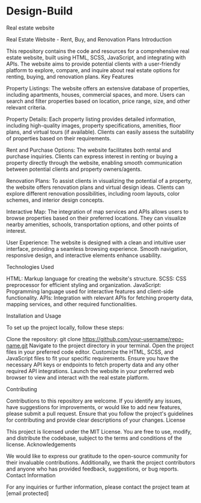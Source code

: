 # Design-Build
Real estate website

Real Estate Website - Rent, Buy, and Renovation Plans Introduction

This repository contains the code and resources for a comprehensive real estate website, built using HTML, SCSS, JavaScript, and integrating with APIs. The website aims to provide potential clients with a user-friendly platform to explore, compare, and inquire about real estate options for renting, buying, and renovation plans. Key Features

Property Listings: The website offers an extensive database of properties, including apartments, houses, commercial spaces, and more. Users can search and filter properties based on location, price range, size, and other relevant criteria.

Property Details: Each property listing provides detailed information, including high-quality images, property specifications, amenities, floor plans, and virtual tours (if available). Clients can easily assess the suitability of properties based on their requirements.

Rent and Purchase Options: The website facilitates both rental and purchase inquiries. Clients can express interest in renting or buying a property directly through the website, enabling smooth communication between potential clients and property owners/agents.

Renovation Plans: To assist clients in visualizing the potential of a property, the website offers renovation plans and virtual design ideas. Clients can explore different renovation possibilities, including room layouts, color schemes, and interior design concepts.

Interactive Map: The integration of map services and APIs allows users to browse properties based on their preferred locations. They can visualize nearby amenities, schools, transportation options, and other points of interest.

User Experience: The website is designed with a clean and intuitive user interface, providing a seamless browsing experience. Smooth navigation, responsive design, and interactive elements enhance usability.

Technologies Used

HTML: Markup language for creating the website's structure.
SCSS: CSS preprocessor for efficient styling and organization.
JavaScript: Programming language used for interactive features and client-side functionality.
APIs: Integration with relevant APIs for fetching property data, mapping services, and other required functionalities.

Installation and Usage

To set up the project locally, follow these steps:

Clone the repository: git clone https://github.com/your-username/repo-name.git
Navigate to the project directory in your terminal.
Open the project files in your preferred code editor.
Customize the HTML, SCSS, and JavaScript files to fit your specific requirements.
Ensure you have the necessary API keys or endpoints to fetch property data and any other required API integrations.
Launch the website in your preferred web browser to view and interact with the real estate platform.

Contributing

Contributions to this repository are welcome. If you identify any issues, have suggestions for improvements, or would like to add new features, please submit a pull request. Ensure that you follow the project's guidelines for contributing and provide clear descriptions of your changes. License

This project is licensed under the MIT License. You are free to use, modify, and distribute the codebase, subject to the terms and conditions of the license. Acknowledgements

We would like to express our gratitude to the open-source community for their invaluable contributions. Additionally, we thank the project contributors and anyone who has provided feedback, suggestions, or bug reports. Contact Information

For any inquiries or further information, please contact the project team at [email protected]

